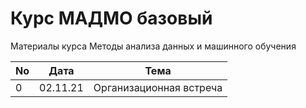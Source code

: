 # Курс МАДМО базовый

Материалы курса Методы анализа данных и машинного обучения

| No  | Дата     | Тема                   |
| --- | -------- | ---------------------- |
| 0   | 02.11.21 | Организационная встреча      |
